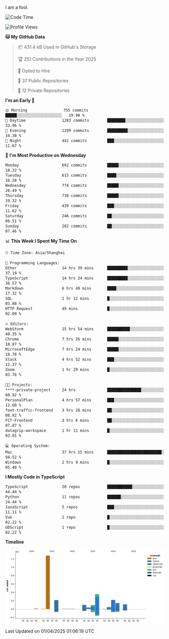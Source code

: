 I am a fool.

<!--START_SECTION:waka-->
![Code Time](http://img.shields.io/badge/Code%20Time-2%2C811%20hrs%2023%20mins-blue)

![Profile Views](http://img.shields.io/badge/Profile%20Views-1-blue)

**🐱 My GitHub Data** 

> 📦 431.4 kB Used in GitHub's Storage 
 > 
> 🏆 251 Contributions in the Year 2025
 > 
> 💼 Opted to Hire
 > 
> 📜 37 Public Repositories 
 > 
> 🔑 12 Private Repositories 
 > 
**I'm an Early 🐤** 

```text
🌞 Morning                755 commits         █████░░░░░░░░░░░░░░░░░░░░   19.98 % 
🌆 Daytime                1283 commits        ████████░░░░░░░░░░░░░░░░░   33.96 % 
🌃 Evening                1299 commits        █████████░░░░░░░░░░░░░░░░   34.38 % 
🌙 Night                  441 commits         ███░░░░░░░░░░░░░░░░░░░░░░   11.67 % 
```
📅 **I'm Most Productive on Wednesday** 

```text
Monday                   692 commits         █████░░░░░░░░░░░░░░░░░░░░   18.32 % 
Tuesday                  615 commits         ████░░░░░░░░░░░░░░░░░░░░░   16.28 % 
Wednesday                774 commits         █████░░░░░░░░░░░░░░░░░░░░   20.49 % 
Thursday                 730 commits         █████░░░░░░░░░░░░░░░░░░░░   19.32 % 
Friday                   439 commits         ███░░░░░░░░░░░░░░░░░░░░░░   11.62 % 
Saturday                 246 commits         ██░░░░░░░░░░░░░░░░░░░░░░░   06.51 % 
Sunday                   282 commits         ██░░░░░░░░░░░░░░░░░░░░░░░   07.46 % 
```


📊 **This Week I Spent My Time On** 

```text
🕑︎ Time Zone: Asia/Shanghai

💬 Programming Languages: 
Other                    14 hrs 39 mins      █████████░░░░░░░░░░░░░░░░   37.19 % 
TypeScript               14 hrs 24 mins      █████████░░░░░░░░░░░░░░░░   36.57 % 
Markdown                 6 hrs 49 mins       ████░░░░░░░░░░░░░░░░░░░░░   17.32 % 
SQL                      1 hr 12 mins        █░░░░░░░░░░░░░░░░░░░░░░░░   03.08 % 
HTTP Request             49 mins             █░░░░░░░░░░░░░░░░░░░░░░░░   02.09 % 

🔥 Editors: 
WebStorm                 15 hrs 54 mins      ██████████░░░░░░░░░░░░░░░   40.35 % 
Chrome                   7 hrs 26 mins       █████░░░░░░░░░░░░░░░░░░░░   18.87 % 
MicrosoftEdge            7 hrs 24 mins       █████░░░░░░░░░░░░░░░░░░░░   18.78 % 
Slack                    4 hrs 52 mins       ███░░░░░░░░░░░░░░░░░░░░░░   12.37 % 
Zoom                     1 hr 29 mins        █░░░░░░░░░░░░░░░░░░░░░░░░   03.76 % 

🐱‍💻 Projects: 
****-private-project     24 hrs              ███████████████░░░░░░░░░░   60.92 % 
PersonalPlan             4 hrs 57 mins       ███░░░░░░░░░░░░░░░░░░░░░░   12.60 % 
foot-traffic-frontend    3 hrs 28 mins       ██░░░░░░░░░░░░░░░░░░░░░░░   08.82 % 
FCT-Frontend             3 hrs 6 mins        ██░░░░░░░░░░░░░░░░░░░░░░░   07.87 % 
datagrip-workspace       1 hr 11 mins        █░░░░░░░░░░░░░░░░░░░░░░░░   03.01 % 

💻 Operating System: 
Mac                      37 hrs 15 mins      ████████████████████████░   94.52 % 
Windows                  2 hrs 9 mins        █░░░░░░░░░░░░░░░░░░░░░░░░   05.48 % 
```

**I Mostly Code in TypeScript** 

```text
TypeScript               20 repos            ███████████░░░░░░░░░░░░░░   44.44 % 
Python                   11 repos            ██████░░░░░░░░░░░░░░░░░░░   24.44 % 
JavaScript               5 repos             ███░░░░░░░░░░░░░░░░░░░░░░   11.11 % 
Vue                      1 repo              █░░░░░░░░░░░░░░░░░░░░░░░░   02.22 % 
GDScript                 1 repo              █░░░░░░░░░░░░░░░░░░░░░░░░   02.22 % 
```



**Timeline**

![Lines of Code chart](https://raw.githubusercontent.com/VeejaLiu/VeejaLiu/master/assets/bar_graph.png)


 Last Updated on 01/04/2025 01:06:19 UTC
<!--END_SECTION:waka-->
